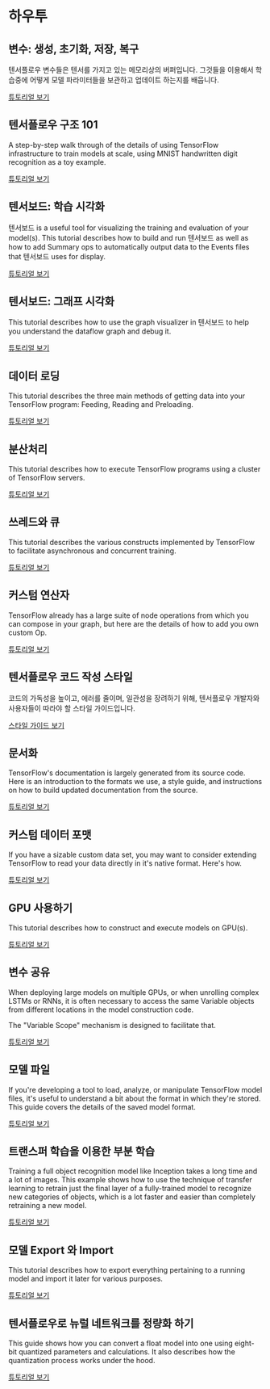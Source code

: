 # 하우투


## 변수: 생성, 초기화, 저장, 복구

텐서플로우 변수들은 텐서를 가지고 있는 메모리상의 버퍼입니다. 그것들을 이용해서 학습중에 어떻게 모델 파라미터들을 보관하고 업데이트 하는지를 배웁니다.

[튜토리얼 보기](variables/index.md)


## 텐서플로우 구조 101

A step-by-step walk through of the details of using TensorFlow infrastructure
to train models at scale, using MNIST handwritten digit recognition as a toy
example.

[튜토리얼 보기](../tutorials/mnist/tf/index.md)


## 텐서보드: 학습 시각화

텐서보드 is a useful tool for visualizing the training and evaluation of
your model(s).  This tutorial describes how to build and run 텐서보드 as well
as how to add Summary ops to automatically output data to the Events files that
텐서보드 uses for display.

[튜토리얼 보기](summaries_and_tensorboard/index.md)


## 텐서보드: 그래프 시각화

This tutorial describes how to use the graph visualizer in 텐서보드 to help
you understand the dataflow graph and debug it.

[튜토리얼 보기](graph_viz/index.md)


## 데이터 로딩

This tutorial describes the three main methods of getting data into your
TensorFlow program: Feeding, Reading and Preloading.

[튜토리얼 보기](reading_data/index.md)

## 분산처리

This tutorial describes how to execute TensorFlow programs using a cluster of
TensorFlow servers.

[튜토리얼 보기](distributed/index.md)


## 쓰레드와 큐

This tutorial describes the various constructs implemented by TensorFlow
to facilitate asynchronous and concurrent training.

[튜토리얼 보기](threading_and_queues/index.md)


## 커스텀 연산자

TensorFlow already has a large suite of node operations from which you can
compose in your graph, but here are the details of how to add you own custom Op.

[튜토리얼 보기](adding_an_op/index.md)


## 텐서플로우 코드 작성 스타일

코드의 가독성을 높이고, 에러를 줄이며, 일관성을 장려하기 위해, 텐서플로우 개발자와 사용자들이 따라야 할 스타일 가이드입니다.

[스타일 가이드 보기](style_guide.md)


## 문서화

TensorFlow's documentation is largely generated from its source code. Here is an
introduction to the formats we use, a style guide, and instructions on how to
build updated documentation from the source.

[튜토리얼 보기](documentation/index.md)


## 커스텀 데이터 포맷

If you have a sizable custom data set, you may want to consider extending
TensorFlow to read your data directly in it's native format.  Here's how.

[튜토리얼 보기](new_data_formats/index.md)


## GPU 사용하기

This tutorial describes how to construct and execute models on GPU(s).

[튜토리얼 보기](using_gpu/index.md)


## 변수 공유

When deploying large models on multiple GPUs, or when unrolling complex LSTMs
or RNNs, it is often necessary to access the same Variable objects from
different locations in the model construction code.

The "Variable Scope" mechanism is designed to facilitate that.

[튜토리얼 보기](variable_scope/index.md)

## 모델 파일

If you're developing a tool to load, analyze, or manipulate TensorFlow model
files, it's useful to understand a bit about the format in which they're stored.
This guide covers the details of the saved model format.

[튜토리얼 보기](../how_tos/tool_developers/index.md)

## 트랜스퍼 학습을 이용한 부분 학습

Training a full object recognition model like Inception takes a long time and a
lot of images. This example shows how to use the technique of transfer learning
to retrain just the final layer of a fully-trained model to recognize new
categories of objects, which is a lot faster and easier than completely
retraining a new model.

[튜토리얼 보기](../how_tos/image_retraining/index.md)

## 모델 Export 와 Import

This tutorial describes how to export everything pertaining to a running
model and import it later for various purposes.

[튜토리얼 보기](../how_tos/meta_graph/index.md)

## 텐서플로우로 뉴럴 네트워크를 정량화 하기

This guide shows how you can convert a float model into one using eight-bit
quantized parameters and calculations. It also describes how the quantization
process works under the hood.

[튜토리얼 보기](../how_tos/quantization/index.md)
